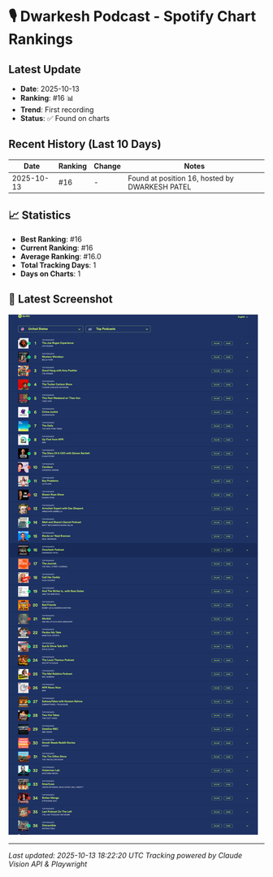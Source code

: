 # 🎙️ Dwarkesh Podcast - Spotify Chart Rankings

## Latest Update
- **Date**: 2025-10-13
- **Ranking**: #16 📊
- **Trend**: First recording
- **Status**: ✅ Found on charts

## Recent History (Last 10 Days)

| Date | Ranking | Change | Notes |
|------|---------|--------|-------|
| 2025-10-13 | #16 | - | Found at position 16, hosted by DWARKESH PATEL |

## 📈 Statistics
- **Best Ranking**: #16
- **Current Ranking**: #16
- **Average Ranking**: #16.0
- **Total Tracking Days**: 1
- **Days on Charts**: 1

## 📸 Latest Screenshot
![Latest Chart](screenshots/chart_20251013_182210.png)

---
*Last updated: 2025-10-13 18:22:20 UTC*
*Tracking powered by Claude Vision API & Playwright*
